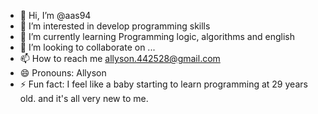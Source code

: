 - 👋 Hi, I’m @aas94
- 👀 I’m interested in develop programming skills
- 🌱 I’m currently learning Programming logic, algorithms and english
- 💞️ I’m looking to collaborate on ...
- 📫 How to reach me allyson.442528@gmail.com
- 😄 Pronouns: Allyson
- ⚡ Fun fact: I feel like a baby starting to learn programming at 29 years old. and it's all very new to me.

<!---
aas94/aas94 is a ✨ special ✨ repository because its `README.md` (this file) appears on your GitHub profile.
You can click the Preview link to take a look at your changes.
--->
